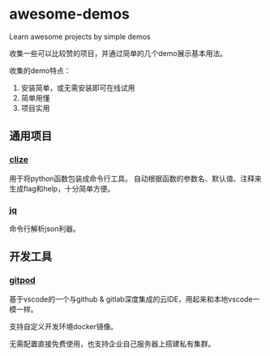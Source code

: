 # awesome-demos
Learn awesome projects by simple demos

收集一些可以比较赞的项目，并通过简单的几个demo展示基本用法。

收集的demo特点：

1. 安装简单，或无需安装即可在线试用
2. 简单用懂
3. 项目实用


## 通用项目

### [clize](./common/clize/README.md) 

 用于将python函数包装成命令行工具。
自动根据函数的参数名、默认值、注释来生成flag和help，十分简单方便。 

### [jq](./common/jq/README.md) 

 命令行解析json利器。 



## 开发工具

### [gitpod](./dev/gitpod/README.md) 

 基于vscode的一个与github & gitlab深度集成的云IDE，用起来和本地vscode一模一样。

支持自定义开发环境docker镜像。

无需配置直接免费使用，也支持企业自己服务器上搭建私有集群。 

